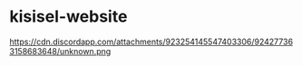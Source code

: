 # kisisel-website
https://cdn.discordapp.com/attachments/923254145547403306/924277363158683648/unknown.png
